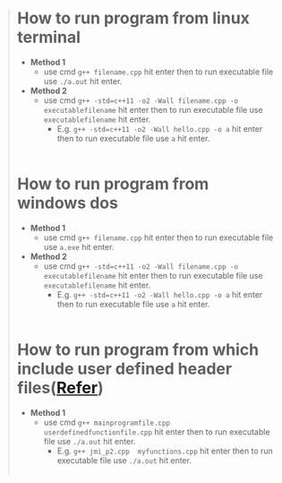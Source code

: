 > # How to run program from linux terminal
>  - **Method 1**
>    - use cmd ``g++ filename.cpp`` hit enter then to run executable file use ``./a.out`` hit enter.
>  - **Method 2**
>    - use cmd ``g++ -std=c++11 -o2 -Wall filename.cpp -o executablefilename`` hit enter then to run executable file use ``executablefilename`` hit enter.
>       - E.g. ``g++ -std=c++11 -o2 -Wall hello.cpp -o a`` hit enter then  to run executable file use ``a`` hit enter.
<br/><br/>
> # How to run program from windows dos
>  - **Method 1**
>    - use cmd ``g++ filename.cpp`` hit enter then to run executable file use ``a.exe`` hit enter.
>  - **Method 2**
>    - use cmd ``g++ -std=c++11 -o2 -Wall filename.cpp -o executablefilename`` hit enter then to run executable file use ``executablefilename`` hit enter.
>       - E.g. ``g++ -std=c++11 -o2 -Wall hello.cpp -o a`` hit enter then  to run executable file use ``a`` hit enter.
<br/><br/>
> # How to run program from which include user defined header files([Refer](https://github.com/wasitshafi/JMI-MCA/blob/master/II-sem/c%2B%2B/Assignments/Assig.%20IV/jmi_p2.cpp))
>  - **Method 1**
>    - use cmd ``g++ mainprogramfile.cpp userdefinedfunctionfile.cpp`` hit enter then to run executable file use ``./a.out`` hit enter.
>       - E.g. ``g++ jmi_p2.cpp  myfunctions.cpp`` hit enter then  to run executable file use ``./a.out`` hit enter.
<br/><br/>
